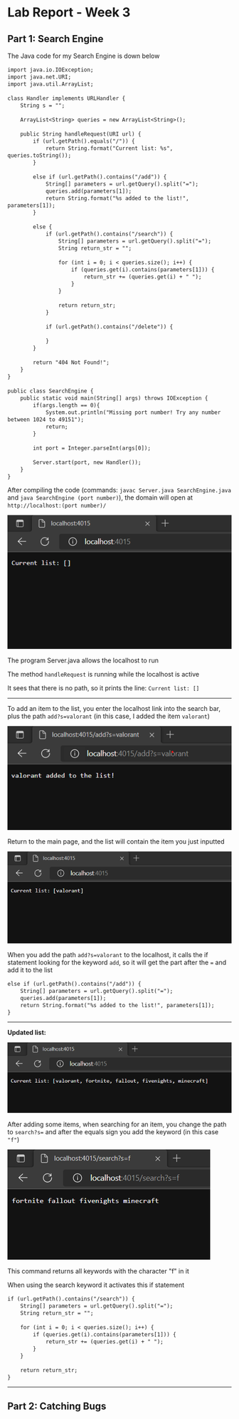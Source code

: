 # Lab Report - Week 3

## **Part 1: Search Engine**

The Java code for my Search Engine is down below 

```
import java.io.IOException;
import java.net.URI;
import java.util.ArrayList;

class Handler implements URLHandler {
    String s = "";

    ArrayList<String> queries = new ArrayList<String>();

    public String handleRequest(URI url) {
        if (url.getPath().equals("/")) {
            return String.format("Current list: %s", queries.toString());
        }

        else if (url.getPath().contains("/add")) {
            String[] parameters = url.getQuery().split("=");
            queries.add(parameters[1]);
            return String.format("%s added to the list!", parameters[1]);
        }

        else {
            if (url.getPath().contains("/search")) {
                String[] parameters = url.getQuery().split("=");
                String return_str = "";

                for (int i = 0; i < queries.size(); i++) {
                    if (queries.get(i).contains(parameters[1])) {
                        return_str += (queries.get(i) + " ");
                    }
                }

                return return_str;
            }

            if (url.getPath().contains("/delete")) {
                
            }
        }

        return "404 Not Found!";
    }
}

public class SearchEngine {
    public static void main(String[] args) throws IOException {
        if(args.length == 0){
            System.out.println("Missing port number! Try any number between 1024 to 49151");
            return;
        }

        int port = Integer.parseInt(args[0]);

        Server.start(port, new Handler());
    }
}
```

After compiling the code (commands: `javac Server.java SearchEngine.java` and `java SearchEngine (port number)`), the domain will open at `http://localhost:(port number)/`

![](localhost.png)

The program Server.java allows the localhost to run

The method `handleRequest` is running while the localhost is active

It sees that there is no path, so it prints the line:  `Current list: []`

------

To add an item to the list, you enter the localhost link into the search bar, plus the path `add?s=valorant` (in this case, I added the item `valorant`)

![](additem.png)

Return to the main page, and the list will contain the item
you just inputted

![](updatedlist.png)

When you add the path `add?s=valorant` to the localhost, it calls the if statement looking for the keyword `add`, so it will get the part after the `=` and add it to the list

```
else if (url.getPath().contains("/add")) {
    String[] parameters = url.getQuery().split("=");
    queries.add(parameters[1]);
    return String.format("%s added to the list!", parameters[1]);
}
```
---

**Updated list:**

![](currentlist.png)

After adding some items, when searching for an item, you change the path to `search?s=` and after the equals sign you add the keyword (in this case `"f"`)

![](query.png)

This command returns all keywords with the character "f" in it

When using the search keyword it activates this if statement

```
if (url.getPath().contains("/search")) {
    String[] parameters = url.getQuery().split("=");
    String return_str = "";

    for (int i = 0; i < queries.size(); i++) {
        if (queries.get(i).contains(parameters[1])) {
            return_str += (queries.get(i) + " ");
        }
    }

    return return_str;
}
```
---

## **Part 2: Catching Bugs**